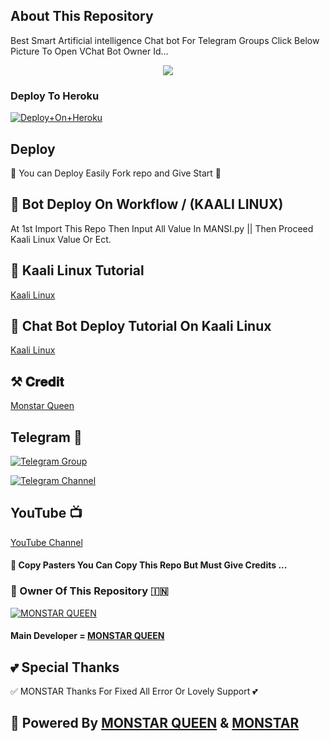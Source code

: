 ## About This Repository 
Best Smart Artificial intelligence Chat bot For Telegram Groups 
Click Below Picture To Open VChat Bot Owner Id...


<p align="center"><a href="https://t.me/MANSI74130"><img src="https://graph.org/file/ae93da62ddd3a346de21f.jpg"></a></p>



### Deploy To Heroku

[![Deploy+On+Heroku](https://www.herokucdn.com/deploy/button.svg)](https://dashboard.heroku.com/new?template=https://github.com/MANSI74130/ChatBot)


## Deploy
🌷 You can Deploy Easily Fork repo and Give Start 🌷

## 🥀 Bot Deploy On Workflow / (KAALI LINUX)
 At 1st Import This Repo Then Input All Value In MANSI.py || Then Proceed Kaali Linux Value Or Ect.

## 🥀 Kaali Linux Tutorial

[Kaali Linux](https://youtu.be/_nZT5lhcL8U)

## 🥀 Chat Bot Deploy Tutorial On Kaali Linux 

[Kaali Linux](https://youtu.be/fFRxAG1mCVU)

## ⚒️ 𝐂𝐫𝐞𝐝𝐢𝐭
[Monstar Queen](http://t.me/MONSTER_QUEENN)

## Telegram 🏪

[![Telegram Group](https://img.shields.io/badge/Telegram-Group-brightgreen)](https://t.me/monstarlove)

[![Telegram Channel](https://img.shields.io/badge/Telegram-Channel-brightgreen)](https://t.me/monstarqueen)

## YouTube 📺

[YouTube Channel](https://youtube.com/@Art_by_Mansi6872?si=X4eJ1qlZv4ArHP-d)


#### 🥺 Copy Pasters You Can Copy This Repo But Must Give Credits ...

### 🌷 Owner Of This Repository 🇮🇳
[![MONSTAR QUEEN](https://graph.org/file/9aba2fd27562b921ae51b.jpg)](https://t.me/MONSTER_QUEENN)


#### Main Developer = [MONSTAR QUEEN](https://t.me/MONSTER_QUEENN)

## 💕 Special Thanks

✅ MONSTAR Thanks For Fixed All Error Or Lovely Support 💕


## 🥀 Powered By [MONSTAR QUEEN](https://t.me/MONSTER_QUEENN) & [MONSTAR](https://t.me/MONSTER_TERA_BAAP1)
